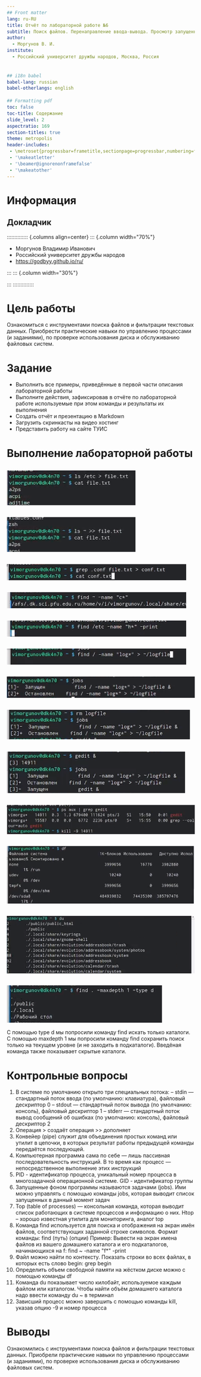 ```yaml
---
## Front matter
lang: ru-RU
title: Отчёт по лабораторной работе №6
subtitle: Поиск файлов. Перенаправление ввода-вывода. Просмотр запущенных процессов
author:
  - Моргунов В. И.
institute:
  - Российский университет дружбы народов, Москва, Россия


## i18n babel
babel-lang: russian
babel-otherlangs: english

## Formatting pdf
toc: false
toc-title: Содержание
slide_level: 2
aspectratio: 169
section-titles: true
theme: metropolis
header-includes:
 - \metroset{progressbar=frametitle,sectionpage=progressbar,numbering=fraction}
 - '\makeatletter'
 - '\beamer@ignorenonframefalse'
 - '\makeatother'
---
```


# Информация

## Докладчик

:::::::::::::: {.columns align=center}
::: {.column width="70%"}

  * Моргунов Владимир Иванович
  * Российский университет дружбы народов
  * <https://godbyy.github.io/ru/>

:::
::: {.column width="30%"}

:::
::::::::::::::

# Цель работы

Ознакомиться с инструментами поиска файлов и фильтрации текстовых данных. Приобрести практические навыки по управлению процессами (и заданиями), по проверке использования диска и обслуживанию файловых систем.

# Задание

- Выполнить все примеры, приведённые в первой части описания лабораторной работы
- Выполните действия, зафиксировав в отчёте по лабораторной работе используемые при этом команды и результаты их выполнения
- Создать отчёт и презентацию в Markdown
- Загрузить скринкасты на видео хостинг
- Представить работу на сайте ТУИС

# Выполнение лабораторной работы

##
![Записали в файл file.txt названия файлов, содержащихся в каталоге /etc](image/1.png)

##

![Дописали в этот же файл названия файлов, содержащихся в домашнем каталоге](image/2.png)

##

![Записали их в новый текстовой файл conf.txt](image/3.png)

##

![Определили, какие файлы в домашнем каталоге имеют имена, начинающиеся с символа c](image/4.png)

##

![Вывели на экран имена файлов из каталога /etc, начинающиеся с символа h](image/5.png)

##

![Запустили в фоновом режиме процесс, который будет записывать в файл ~/logfile файлы, имена которых начинаются с log](image/6.png)

##

![С помощью команды jobs проверили, что процесс работает в фоновом режиме](image/7.png)

##

![После удаления файла ~/logfile с помощью команды jobs увидели, что процесс всё ещё запущен](image/8.png)

##

![Запустили из консоли в фоновом режиме редактор gedit](image/9.png)

##

![Определили идентификатор процесса gedit, используя команду ps, конвейер и фильтр grep, авершили процесс с помощью команды kill, посылая сигнал SIGKILL, имеющий номер 9, процессу 14911](image/10.png)

##

![Выполнили команду df](image/11.png)

##

![Выполнили команду du](image/12.png)

##

![Воспользовавшись справкой команды find, вывели имена всех директорий, имеющихся в домашнем каталоге](image/13.png)

С помощью type d мы попросили команду find искать только каталоги.
С помощью maxdepth 1 мы попросили команду find сохранить поиск только на текущем уровне (и не заходить в подкаталоги).
Введёная команда также показывает скрытые каталоги.

# Контрольные вопросы

1. В системе по умолчанию открыто три специальных потока:
– stdin — стандартный поток ввода (по умолчанию: клавиатура), файловый дескриптор 0
– stdout — стандартный поток вывода (по умолчанию: консоль), файловый дескриптор 1
– stderr — стандартный поток вывод сообщений об ошибках (по умолчанию: консоль), файловый дескриптор 2
2. Операция > создаёт операция >> дополняет
3. Конвейер (pipe) служит для объединения простых команд или утилит в цепочки, в которых результат работы предыдущей команды передаётся последующей.
4. Компьютерная программа сама по себе — лишь пассивная последовательность инструкций. В то время как процесс — непосредственное выполнение этих инструкций
5. PID - идентификатор процесса, уникальный номер процесса в многозадачной операционной системе. GID - идентификатор группы
6. Запущенные фоном программы называются задачами (jobs). Ими можно управлять с помощью команды jobs, которая выводит список запущенных в данный момент задач
7. Top (table of processes) — консольная команда, которая выводит список работающих в системе процессов и информацию о них. Htop – хорошо известная утилита для мониторинга, аналог top
8. Команда find используется для поиска и отображения на экран имён файлов, соответствующих заданной строке символов. Формат команды: find (путь) (опции)
Пример:
Вывести на экран имена файлов из вашего домашнего каталога и его подкаталогов, начинающихся на f: find ~ -name "f*" -print
9. Файл можно найти по контексту. Показать строки во всех файлах, в которых есть слово begin: grep begin
10. Определить объем свободной памяти на жёстком диске можно с помощью команды df
11. Команда du показывает число килобайт, используемое каждым файлом или каталогом. Чтобы найти объём домашнего каталога надо ввести команду du ~ в терминал
12. Зависший процесс можно завершить с помощью команды kill, указав опцию -9 и номер процесса

# Выводы

Ознакомились с инструментами поиска файлов и фильтрации текстовых данных. Приобрели практические навыки по управлению процессами (и заданиями), по проверке использования диска и обслуживанию файловых систем.

